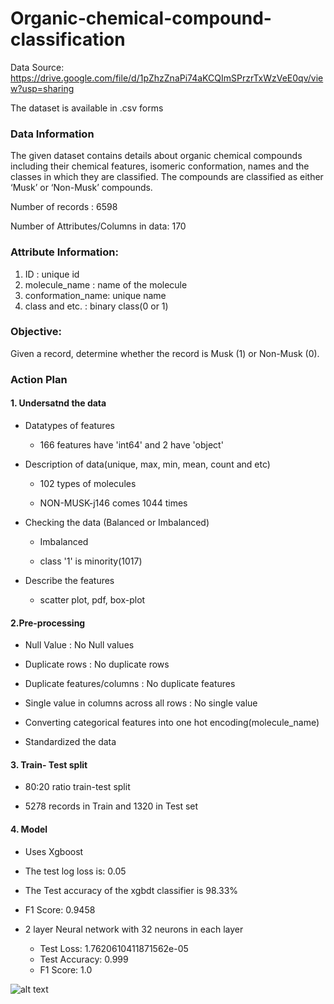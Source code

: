 # Organic-chemical-compound-classification

Data Source: https://drive.google.com/file/d/1pZhzZnaPi74aKCQImSPrzrTxWzVeE0qv/view?usp=sharing

The dataset is available in .csv forms

### Data Information
The given dataset contains details about organic chemical compounds including their chemical features, isomeric conformation,  names and the classes in which they are classified. The compounds are classified as either ‘Musk’ or ‘Non-Musk’ compounds. 

 Number of records : 6598
 
 Number of Attributes/Columns in data: 170

### Attribute Information:

1. ID               : unique id
2. molecule_name    : name of the molecule
3. conformation_name: unique name 
4. class  and etc.  : binary class(0 or 1)

### Objective:

Given a record, determine whether the record is Musk (1) or Non-Musk (0).

### Action Plan

#### 1. Undersatnd the data
- Datatypes of features

   - 166 features have 'int64' and 2 have 'object'
   
- Description of data(unique, max, min, mean, count and etc)
   
   - 102 types of molecules
   
   - NON-MUSK-j146 comes 1044 times
   
- Checking the data (Balanced or Imbalanced)

   - Imbalanced
   
   - class '1' is minority(1017)
   
- Describe the features

   - scatter plot, pdf, box-plot

#### 2.Pre-processing
- Null Value :  No Null values

- Duplicate rows  : No duplicate rows

- Duplicate features/columns  : No duplicate features

- Single value in columns across all rows : No single value

- Converting categorical features into one hot encoding(molecule_name)

- Standardized the data

#### 3. Train- Test split
- 80:20 ratio train-test split

- 5278 records in Train and 1320 in Test set

#### 4. Model

-  Uses Xgboost 
  - The test log loss is: 0.05
  - The Test accuracy of the xgbdt classifier is 98.33%
  - F1 Score:  0.9458
  
- 2 layer Neural network with 32 neurons in each layer
  - Test Loss: 1.7620610411871562e-05
  - Test Accuracy: 0.999
  - F1 Score:  1.0
  
![alt text](https://raw.githubusercontent.com/mushtaqpatel0505/Organic-chemical-compound-classification/Graph.png)
